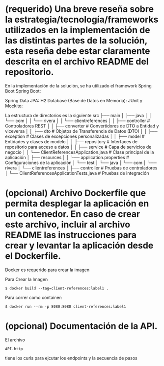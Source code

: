 
# (requerido) Una breve reseña sobre la estrategia/tecnología/frameworks utilizados en la implementación de las distintas partes de la solución, esta reseña debe estar claramente descrita en el archivo README del repositorio.

En la implementación de la solución, se ha utilizado el framework Spring Boot
Spring Boot:

Spring Data JPA:
H2 Database (Base de Datos en Memoria):
JUnit y Mockito:

La estructura de directorios es la siguiente
src
├── main
│   ├── java
│   │   └── com
│   │       └── rivera
│   │           └── clientreferences
│   │               ├── controller          # Controladores REST
│   │               ├── converter           # Convertidores de DTO a Entidad y viceversa
│   │               ├── dto                 # Objetos de Transferencia de Datos (DTO)
│   │               ├── exception           # Clases de excepciones personalizadas
│   │               ├── model               # Entidades y clases de modelo
│   │               ├── repository          # Interfaces de repositorio para acceso a datos
│   │               ├── service             # Capa de servicios de negocio
│   │               └── ClientReferencesApplication.java  # Clase principal de la aplicación
│   ├── resources
│   │   └── application.properties          # Configuraciones de la aplicación
│   └── test
│       └── java
│           └── com
│               └── rivera
│                   └── clientreferences
│                       ├── controller      # Pruebas de controladores
│                       └── ClientReferencesApplicationTests.java  # Pruebas de integración


# (opcional) Archivo Dockerfile que permita desplegar la aplicación en un contenedor. En caso de crear este archivo, incluir al archivo README las instrucciones para crear y levantar la aplicación desde el Dockerfile.

Docker es requerido para crear la imagen

Para Crear la Imagen 

```
$ docker build --tag=client-references:label1 .

```

Para correr como container:

```
$ docker run --rm -p 8080:8080 client-references:label1
```

# (opcional) Documentación de la API.
El archivo
```
API.http
``` 
tiene los curls para ejcutar los endpoints y la secuencia de pasos
